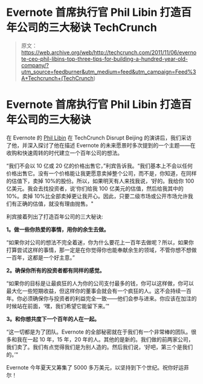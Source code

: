 # Evernote 首席执行官 Phil Libin 打造百年公司的三大秘诀 TechCrunch

> 原文：<https://web.archive.org/web/http://techcrunch.com/2011/11/06/evernote-ceo-phil-libins-top-three-tips-for-building-a-hundred-year-old-company/?utm_source=feedburner&utm_medium=feed&utm_campaign=Feed%3A+Techcrunch+(TechCrunch>)

# Evernote 首席执行官 Phil Libin 打造百年公司的三大秘诀

在 Evernote 的 [Phil Libin](https://web.archive.org/web/20230203105253/http://www.crunchbase.com/person/phil-libin) 在 TechCrunch Disrupt Beijing 的演讲后，我们采访了他，并深入探讨了他在描述 Evernote 的未来愿景时多次提到的一个主题——在收购和快速周转的时代建立一个百年公司的想法。

“我们不会以 10 亿或 20 亿的价格出售它，”利宾告诉我。“我们基本上不会以任何价格出售它。没有一个价格能让我更愿意卖掉整个公司，而不是，你知道，在同样的估值下，卖掉 10%的股份。所以，如果明天有人来找我说，‘好的。我给你 100 亿美元。我会去找投资者，说‘你们给我 100 亿美元的估值，然后给我其中的 10%。卖掉 10%比全部卖掉更让我开心。因此，只要二级市场或公开市场允许我们有正确的估值，就没有理由抛售。"

利宾接着列出了打造百年公司的三大秘诀:

**1。做一些你热爱的事情，用你的余生去做。**

“如果你对公司的想法不完全着迷，你为什么要花上一百年去做呢？所以，如果你打算尝试这样的事情，那一定是在你觉得你也能奉献余生的领域，不管你想不想做一百年，这都是一个好主意。”

**2。确保你所有的投资者都有同样的感觉。**

“如果你的目标是让最疯狂的人为你的公司支付最多的钱，你可以这样做，你可以最大化一些短期收益，但这样你的董事会就会有一个疯狂的人。这不会持续一百年。你必须确保你与投资者的利益完全一致——他们会参与进来。你应该在加注的时候站在前面，‘嘿，我们希望它能留下来。’"

**3。和你想共度下一个百年的人在一起。**

“这一切都是为了团队。Evernote 的全部秘密就在于我们有一个非常棒的团队。很多和我在一起 10 年，15 年，20 年的人。其他的是新的。我们做的前两家公司，我们卖了。我们有点觉得我们是为别人造的。然后我们说，‘好吧，第三个是我们的。’"

Evernote 今年夏天又筹集了 5000 多万美元，以坚持到下个世纪。祝你好运菲尔！